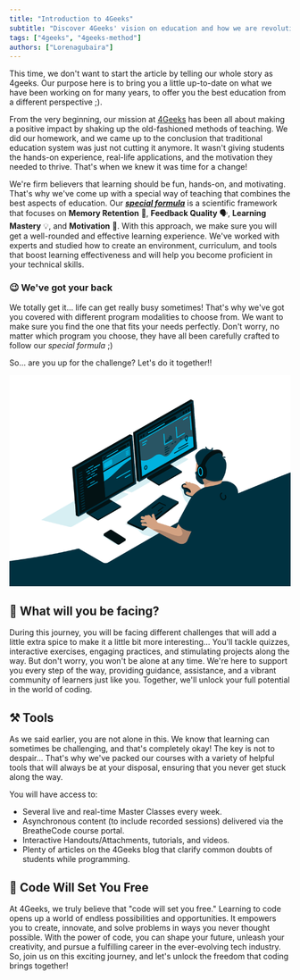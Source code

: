 ```yaml
---
title: "Introduction to 4Geeks"
subtitle: "Discover 4Geeks' vision on education and how we are revolutionizing traditional methods to provide you with a comprehensive and effective learning experience."
tags: ["4geeks", "4geeks-method"]
authors: ["Lorenagubaira"]
---
```


This time, we don't want to start the article by telling our whole story as 4geeks. Our purpose here is to bring you a little up-to-date on what we have been working on for many years, to offer you the best education from a different perspective ;).

From the very beginning, our mission at [4Geeks](https://4geeks.com/about-us) has been all about making a positive impact by shaking up the old-fashioned methods of teaching. We did our homework, and we came up to the conclusion that traditional education system was just not cutting it anymore. It wasn't giving students the hands-on experience, real-life applications, and the motivation they needed to thrive. That's when we knew it was time for a change!

We're firm believers that learning should be fun, hands-on, and motivating. That's why we've come up with a special way of teaching that combines the best aspects of education. Our ***[special formula](https://4geeks.com/mastering-technical-knowledge)*** is a scientific framework that focuses on **Memory Retention** 🧠, **Feedback Quality** 🗣️, **Learning Mastery** 💡, and **Motivation** 💪. With this approach, we make sure you will get a well-rounded and effective learning experience. We've worked with experts and studied how to create an environment, curriculum, and tools that boost learning effectiveness and will help you become proficient in your technical skills.

### 😉 We've got your back

We totally get it... life can get really busy sometimes! That's why we've got you covered with different program modalities to choose from. We want to make sure you find the one that fits your needs perfectly. Don't worry, no matter which program you choose, they have all been carefully crafted to follow our *special formula* ;)

So... are you up for the challenge? Let's do it together!!

![programming GIF](../images/programming.GIF)

## 🤔 What will you be facing?

During this journey, you will be facing different challenges that will add a little extra spice to make it a little bit more interesting... You'll tackle quizzes, interactive exercises, engaging practices, and stimulating projects along the way. But don't worry, you won't be alone at any time. We're here to support you every step of the way, providing guidance, assistance, and a vibrant community of learners just like you. Together, we'll unlock your full potential in the world of coding.

## ⚒️ Tools

As we said earlier, you are not alone in this. We know that learning can sometimes be challenging, and that's completely okay! The key is not to despair... That's why we've packed our courses with a variety of helpful tools that will always be at your disposal, ensuring that you never get stuck along the way.

You will have access to:

- Several live and real-time Master Classes every week.
- Asynchronous content (to include recorded sessions) delivered via the BreatheCode course portal.
- Interactive Handouts/Attachments, tutorials, and videos.
- Plenty of articles on the 4Geeks blog that clarify common doubts of students while programming.

## 🌱 Code Will Set You Free

At 4Geeks, we truly believe that "code will set you free." Learning to code opens up a world of endless possibilities and opportunities. It empowers you to create, innovate, and solve problems in ways you never thought possible. With the power of code, you can shape your future, unleash your creativity, and pursue a fulfilling career in the ever-evolving tech industry. So, join us on this exciting journey, and let's unlock the freedom that coding brings together!


